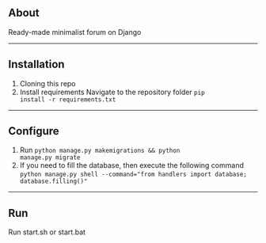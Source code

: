 About
---
Ready-made minimalist forum on Django

___
Installation
---
1. Cloning this repo
2. Install requirements Navigate to the repository folder <code>pip install -r requirements.txt</code>

___
Configure
---
1. Run <code>python manage.py makemigrations && python manage.py migrate</code>
2. If you need to fill the database, then execute the following command <code>python manage.py shell --command="from handlers import database; database.filling()"</code>


___
Run
---
Run start.sh or start.bat
